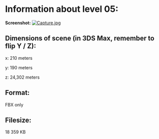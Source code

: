 # Information about level 05: 

**Screenshot:**
[![Capture.jpg](https://s29.postimg.org/s01t27qfr/Capture.jpg)](https://postimg.org/image/dtm26zfkj/)

## Dimensions of scene (in 3DS Max, remember to flip Y / Z):

x: 210 meters

y: 190 meters

z: 24,302 meters


## Format:

FBX only 

## Filesize:

18 359 KB
